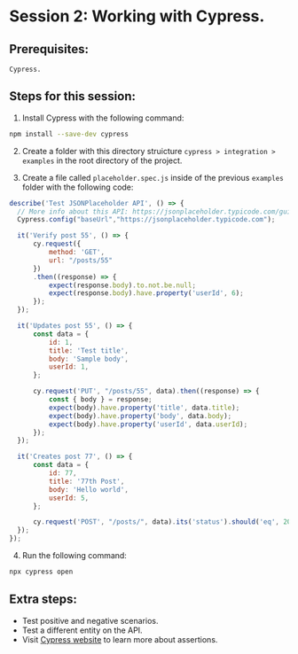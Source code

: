 # Session 2: Working with Cypress.

## Prerequisites:

```
Cypress.
```

## Steps for this session:

1. Install Cypress with the following command:
```bash
npm install --save-dev cypress
```
2. Create a folder with this directory struicture `cypress > integration > examples` in the root directory of the project.

3. Create a file called `placeholder.spec.js` inside of the previous `examples` folder with the following code:
```js
describe('Test JSONPlaceholder API', () => {
  // More info about this API: https://jsonplaceholder.typicode.com/guide/.
  Cypress.config("baseUrl","https://jsonplaceholder.typicode.com");

  it('Verify post 55', () => {
      cy.request({
          method: 'GET',
          url: "/posts/55"
      })
      .then((response) => {
          expect(response.body).to.not.be.null;
          expect(response.body).have.property('userId', 6);
      });
  });

  it('Updates post 55', () => {
      const data = { 
          id: 1,
          title: 'Test title',
          body: 'Sample body',
          userId: 1,
      };

      cy.request('PUT', "/posts/55", data).then((response) => {
          const { body } = response;
          expect(body).have.property('title', data.title);
          expect(body).have.property('body', data.body);
          expect(body).have.property('userId', data.userId);
      });
  });

  it('Creates post 77', () => {
      const data = { 
          id: 77,
          title: '77th Post',
          body: 'Hello world',
          userId: 5,
      };

      cy.request('POST', "/posts/", data).its('status').should('eq', 201);
  });
});
```

4. Run the following command:

```bash
npx cypress open
```

## Extra steps:

- Test positive and negative scenarios.
- Test a different entity on the API.
- Visit [Cypress website](https://docs.cypress.io/guides/references/assertions#TDD-Assertions) to learn more about assertions.
